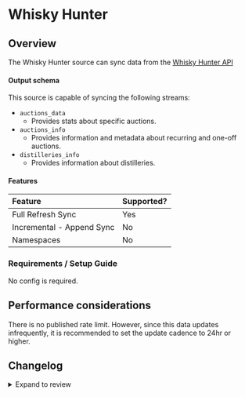# Whisky Hunter

## Overview

The Whisky Hunter source can sync data from the [Whisky Hunter API](https://whiskyhunter.net/api/)

#### Output schema

This source is capable of syncing the following streams:

- `auctions_data`
  - Provides stats about specific auctions.
- `auctions_info`
  - Provides information and metadata about recurring and one-off auctions.
- `distilleries_info`
  - Provides information about distilleries.

#### Features

| Feature                   | Supported? |
| :------------------------ | :--------- |
| Full Refresh Sync         | Yes        |
| Incremental - Append Sync | No         |
| Namespaces                | No         |

### Requirements / Setup Guide

No config is required.

## Performance considerations

There is no published rate limit. However, since this data updates infrequently, it is recommended to set the update cadence to 24hr or higher.

## Changelog

<details>
  <summary>Expand to review</summary>

| Version | Date       | Pull Request                                             | Subject                                          |
| :------ | :--------- | :------------------------------------------------------- | :----------------------------------------------- |
| 0.2.28 | 2025-07-26 | [61243](https://github.com/airbytehq/airbyte/pull/61243) | Update dependencies |
| 0.2.27 | 2025-05-24 | [60765](https://github.com/airbytehq/airbyte/pull/60765) | Update dependencies |
| 0.2.26 | 2025-05-10 | [59944](https://github.com/airbytehq/airbyte/pull/59944) | Update dependencies |
| 0.2.25 | 2025-05-04 | [59569](https://github.com/airbytehq/airbyte/pull/59569) | Update dependencies |
| 0.2.24 | 2025-04-26 | [58940](https://github.com/airbytehq/airbyte/pull/58940) | Update dependencies |
| 0.2.23 | 2025-04-19 | [58532](https://github.com/airbytehq/airbyte/pull/58532) | Update dependencies |
| 0.2.22 | 2025-04-12 | [58015](https://github.com/airbytehq/airbyte/pull/58015) | Update dependencies |
| 0.2.21 | 2025-04-05 | [57398](https://github.com/airbytehq/airbyte/pull/57398) | Update dependencies |
| 0.2.20 | 2025-03-29 | [56908](https://github.com/airbytehq/airbyte/pull/56908) | Update dependencies |
| 0.2.19 | 2025-03-22 | [56295](https://github.com/airbytehq/airbyte/pull/56295) | Update dependencies |
| 0.2.18 | 2025-03-08 | [55634](https://github.com/airbytehq/airbyte/pull/55634) | Update dependencies |
| 0.2.17 | 2025-03-01 | [55119](https://github.com/airbytehq/airbyte/pull/55119) | Update dependencies |
| 0.2.16 | 2025-02-22 | [54534](https://github.com/airbytehq/airbyte/pull/54534) | Update dependencies |
| 0.2.15 | 2025-02-15 | [54065](https://github.com/airbytehq/airbyte/pull/54065) | Update dependencies |
| 0.2.14 | 2025-02-08 | [53571](https://github.com/airbytehq/airbyte/pull/53571) | Update dependencies |
| 0.2.13 | 2025-02-01 | [53057](https://github.com/airbytehq/airbyte/pull/53057) | Update dependencies |
| 0.2.12 | 2025-01-25 | [52444](https://github.com/airbytehq/airbyte/pull/52444) | Update dependencies |
| 0.2.11 | 2025-01-18 | [51987](https://github.com/airbytehq/airbyte/pull/51987) | Update dependencies |
| 0.2.10 | 2025-01-11 | [51411](https://github.com/airbytehq/airbyte/pull/51411) | Update dependencies |
| 0.2.9 | 2024-12-28 | [50786](https://github.com/airbytehq/airbyte/pull/50786) | Update dependencies |
| 0.2.8 | 2024-12-21 | [50315](https://github.com/airbytehq/airbyte/pull/50315) | Update dependencies |
| 0.2.7 | 2024-12-14 | [49780](https://github.com/airbytehq/airbyte/pull/49780) | Update dependencies |
| 0.2.6 | 2024-12-12 | [49380](https://github.com/airbytehq/airbyte/pull/49380) | Update dependencies |
| 0.2.5 | 2024-12-11 | [49126](https://github.com/airbytehq/airbyte/pull/49126) | Starting with this version, the Docker image is now rootless. Please note that this and future versions will not be compatible with Airbyte versions earlier than 0.64 |
| 0.2.4 | 2024-11-04 | [48275](https://github.com/airbytehq/airbyte/pull/48275) | Update dependencies |
| 0.2.3 | 2024-10-29 | [47795](https://github.com/airbytehq/airbyte/pull/47795) | Update dependencies |
| 0.2.2 | 2024-10-28 | [47555](https://github.com/airbytehq/airbyte/pull/47555) | Update dependencies |
| 0.2.1 | 2024-08-16 | [44196](https://github.com/airbytehq/airbyte/pull/44196) | Bump source-declarative-manifest version |
| 0.2.0 | 2024-08-14 | [44045](https://github.com/airbytehq/airbyte/pull/44045) | Refactor connector to manifest-only format |
| 0.1.14 | 2024-08-12 | [43793](https://github.com/airbytehq/airbyte/pull/43793) | Update dependencies |
| 0.1.13 | 2024-08-10 | [43553](https://github.com/airbytehq/airbyte/pull/43553) | Update dependencies |
| 0.1.12 | 2024-08-03 | [43090](https://github.com/airbytehq/airbyte/pull/43090) | Update dependencies |
| 0.1.11 | 2024-07-27 | [42807](https://github.com/airbytehq/airbyte/pull/42807) | Update dependencies |
| 0.1.10 | 2024-07-20 | [42344](https://github.com/airbytehq/airbyte/pull/42344) | Update dependencies |
| 0.1.9 | 2024-07-13 | [41790](https://github.com/airbytehq/airbyte/pull/41790) | Update dependencies |
| 0.1.8 | 2024-07-10 | [41474](https://github.com/airbytehq/airbyte/pull/41474) | Update dependencies |
| 0.1.7 | 2024-07-09 | [41217](https://github.com/airbytehq/airbyte/pull/41217) | Update dependencies |
| 0.1.6 | 2024-07-06 | [40841](https://github.com/airbytehq/airbyte/pull/40841) | Update dependencies |
| 0.1.5 | 2024-06-25 | [40489](https://github.com/airbytehq/airbyte/pull/40489) | Update dependencies |
| 0.1.4 | 2024-06-22 | [40017](https://github.com/airbytehq/airbyte/pull/40017) | Update dependencies |
| 0.1.3 | 2024-06-06 | [39219](https://github.com/airbytehq/airbyte/pull/39219) | [autopull] Upgrade base image to v1.2.2 |
| 0.1.2 | 2024-06-05 | [38841](https://github.com/airbytehq/airbyte/pull/38841) | Make compatible with builder |
| 0.1.1 | 2024-05-21 | [38508](https://github.com/airbytehq/airbyte/pull/38508) | [autopull] base image + poetry + up_to_date |
| 0.1.0 | 2022-10-12 | [17918](https://github.com/airbytehq/airbyte/pull/17918) | Initial release supporting the Whisky Hunter API |

</details>
